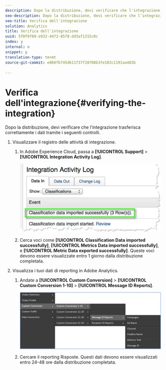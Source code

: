 ```yaml
---
description: Dopo la distribuzione, devi verificare che l'integrazione trasferisca correttamente i dati tramite i seguenti controlli.
seo-description: Dopo la distribuzione, devi verificare che l'integrazione trasferisca correttamente i dati tramite i seguenti controlli.
seo-title: Verifica dell'integrazione
solution: Analytics
title: Verifica dell'integrazione
uuid: 5f0f9f69-e932-4472-8578-dd3af1315c0c
index: y
internal: n
snippet: y
translation-type: tm+mt
source-git-commit: e060fb745d611f37f28708b3fe103c1191aa483b

---
```



# Verifica dell'integrazione{#verifying-the-integration}

Dopo la distribuzione, devi verificare che l'integrazione trasferisca correttamente i dati tramite i seguenti controlli.

1. Visualizzare il registro delle attività di integrazione.
   1. In Adobe Experience Cloud, passa a **[!UICONTROL Support]** &gt; **[!UICONTROL Integration Activity Log]**.

      ![](assets/integration_activity_log.png)

   1. Cerca voci come **[!UICONTROL Classification Data imported successfully]**, **[!UICONTROL Metrics Data imported successfully]**, e **[!UICONTROL Metric Data exported successfully]**. Queste voci devono essere visualizzate entro 1 giorno dalla distribuzione completata.
1. Visualizza i tuoi dati di reporting in Adobe Analytics.
   1. Andate a **[!UICONTROL Custom Conversion]** &gt; **[!UICONTROL Custom Conversion 1-10]** &gt; **[!UICONTROL Message ID Reports]**.

      ![](assets/reporting.png)

   1. Cercare il reporting Risposte. Questi dati devono essere visualizzati entro 24-48 ore dalla distribuzione completata.
